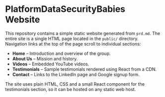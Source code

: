 # PlatformDataSecurityBabies Website

This repository contains a simple static website generated from `prd.md`.
The entire site is a single HTML page located in the `public/` directory.
Navigation links at the top of the page scroll to individual sections:

- **Home** – Introduction and overview of the group.
- **About Us** – Mission and history.
- **Videos** – Embedded YouTube videos.
- **Testimonials** – Sample testimonials rendered using React from a CDN.
- **Contact** – Links to the LinkedIn page and Google signup form.

The site uses plain HTML, CSS and a small React component for the
testimonials section, so it can be hosted on any static web host.
